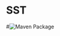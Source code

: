 # SST

#![Maven Package](https://github.com/SwapnilBGaikwad/SST/workflows/Maven%20Package/badge.svg)

